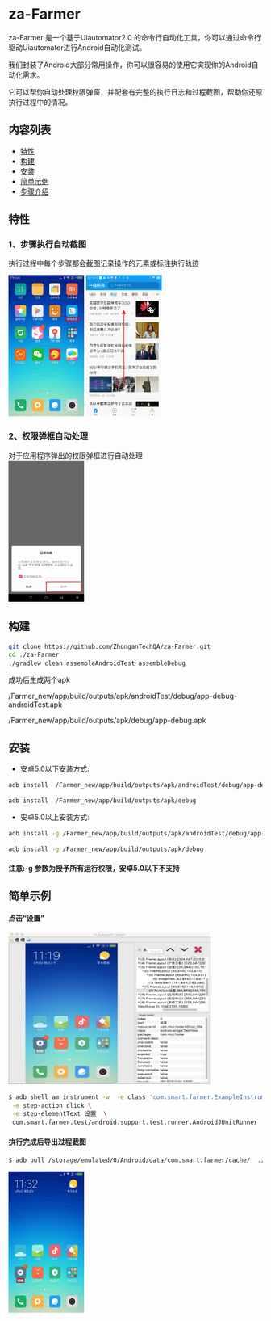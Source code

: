 # za-Farmer
 
za-Farmer 是一个基于Uiautomator2.0 的命令行自动化工具，你可以通过命令行驱动Uiautomator进行Android自动化测试。

我们封装了Android大部分常用操作，你可以很容易的使用它实现你的Android自动化需求。

它可以帮你自动处理权限弹窗，并配套有完整的执行日志和过程截图，帮助你还原执行过程中的情况。

## 内容列表
- [特性](#特性 )
- [构建](#构建 )
- [安装](#安装 )
- [简单示例](#简单示例 )
- [步骤介绍](./markdown/stepIntroduce.md)



## 特性
### 1、步骤执行自动截图
执行过程中每个步骤都会截图记录操作的元素或标注执行轨迹

<img src="./markdown/image/1560233295793.jpg" width = "150" height = "280" alt="1560233295793.jpg" > 
<img src="./markdown/image/1560305600360.jpg" width = "150" height = "280" alt="1560305600360.jpg" ><br/>

### 2、权限弹框自动处理
对于应用程序弹出的权限弹框进行自动处理<br/>
<img src="./markdown/image/1560307039959.jpg" width = "150" height = "280" alt="1560307039959.jpg" ><br/>



## 构建

```bash
git clone https://github.com/ZhonganTechQA/za-Farmer.git
cd ./za-Farmer
./gradlew clean assembleAndroidTest assembleDebug
```
成功后生成两个apk

/Farmer_new/app/build/outputs/apk/androidTest/debug/app-debug-androidTest.apk

/Farmer_new/app/build/outputs/apk/debug/app-debug.apk

## 安装

- 安卓5.0以下安装方式:

```bash
adb install  /Farmer_new/app/build/outputs/apk/androidTest/debug/app-debug-androidTest.apk
```
```bash
adb install  /Farmer_new/app/build/outputs/apk/debug
```
- 安卓5.0以上安装方式:

```bash
adb install -g /Farmer_new/app/build/outputs/apk/androidTest/debug/app-debug-androidTest.apk
```
```bash
adb install -g /Farmer_new/app/build/outputs/apk/debug
```
#### 注意:-g 参数为授予所有运行权限，安卓5.0以下不支持



## 简单示例
#### 点击“设置”
<img src="./markdown/image/审查元素.jpg" width = "400" height = "300" alt="1559791932003.jpg" ><br/>
```bash
$ adb shell am instrument -w  -e class 'com.smart.farmer.ExampleInstrumentedTest#step'  \
 -e step-action click \
 -e step-elementText 设置  \
 com.smart.farmer.test/android.support.test.runner.AndroidJUnitRunner
```
#### 执行完成后导出过程截图
```bash
$ adb pull /storage/emulated/0/Android/data/com.smart.farmer/cache/  ./Desktop/
```

<img src="./markdown/image/1559791932003.jpg" width = "150" height = "280" alt="1559791932003.jpg" ><br/>
